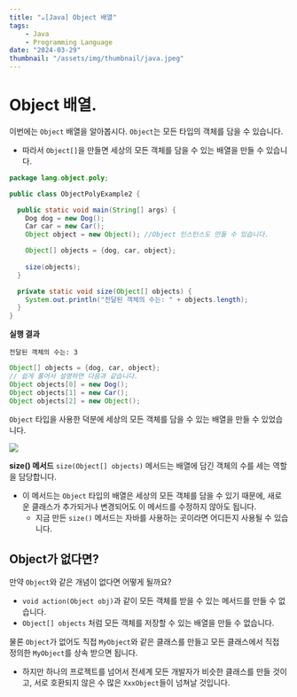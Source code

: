 ```yaml
---
title: "☕️[Java] Object 배열"
tags:
    - Java
    - Programming Language
date: "2024-03-29"
thumbnail: "/assets/img/thumbnail/java.jpeg"
---
```


# Object 배열.
이번에는 `Object` 배열을 알아봅시다.
`Object`는 모든 타입의 객체를 담을 수 있습니다.
- 따라서 `Object[]`을 만들면 세상의 모든 객체를 담을 수 있는 배열을 만들 수 있습니다.

```java
package lang.object.poly;

public class ObjectPolyExample2 {

  public static void main(String[] args) {
    Dog dog = new Dog();
    Car car = new Car();
    Object object = new Object(); //Object 인스턴스도 만들 수 있습니다.

    Object[] objects = {dog, car, object};
    
    size(objects);
  }

  private static void size(Object[] objects) {
    System.out.println("전달된 객체의 수는: " + objects.length);
  }
}
```

**실행 결과**
```
전달된 객체의 수는: 3
```

```java
Object[] objects = {dog, car, object};
// 쉽게 풀어서 설명하면 다음과 같습니다.
Object objects[0] = new Dog();
Object objects[1] = new Car();
Object objects[2] = new Object();
```

`Object` 타입을 사용한 덕분에 세상의 모든 객체를 담을 수 있는 배열을 만들 수 있었습니다.

<img src = "https://github.com/devKobe24/images/blob/main/Object%E1%84%87%E1%85%A2%E1%84%8B%E1%85%A7%E1%86%AF.png?raw=true">

**size() 메서드**
`size(Object[] objects)` 메서드는 배열에 담긴 객체의 수를 세는 역할을 담당합니다.
- 이 메서드는 `Object` 타입의 배열은 세상의 모든 객체를 담을 수 있기 때문에, 새로운 클래스가 추가되거나 변경되어도 이 메서드를 수정하지 않아도 됩니다.
    - 지금 만든 `size()` 메서드는 자바를 사용하는 곳이라면 어디든지 사용될 수 있습니다.

## Object가 없다면?
만약 `Object`와 같은 개념이 없다면 어떻게 될까요?
- `void action(Object obj)`과 같이 모든 객체를 받을 수 있는 메서드를 만들 수 없습니다.
- `Object[] objects` 처럼 모든 객체를 저장할 수 있는 배열을 만들 수 없습니다.

물론 `Object`가 없어도 직접 `MyObject`와 같은 클래스를 만들고 모든 클래스에서 직접 정의한 `MyObject`를 상속 받으면 됩니다.
- 하지만 하나의 프로젝트를 넘어서 전세계 모든 개발자가 비슷한 클래스를 만들 것이고, 서로 호환되지 않은 수 많은 `XxxObject`들이 넘쳐날 것입니다.
